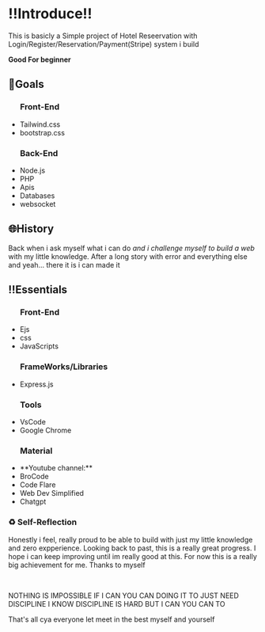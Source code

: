 <h1>‼️Introduce‼️</h1>
<p>This is basicly a Simple project of Hotel Reseervation with Login/Register/Reservation/Payment(Stripe) system i build</p>
<p><b>Good For beginner</b></p>

<h2>🎯Goals</h2>
<ul>
    <h3>Front-End</h3>
      <li>Tailwind.css</li>
      <li>bootstrap.css</li>
    <h3>Back-End</h3>
      <li>Node.js</li>
      <li>PHP</li>
      <li>Apis</li>
      <li>Databases</li>
      <li>websocket</li>
</ul>

<h2>🌐History</h2>
  <p>Back when i ask myself what i can do <i>and i challenge myself to build a web</i> with my little knowledge. After a long story with error and everything else and yeah... there it is i can made it</p>

<h2>‼️Essentials</h2>
<ul>
    <h3>Front-End</h3>
      <li>Ejs</li>
      <li>css</li>
      <li>JavaScripts</li>
    <h3>FrameWorks/Libraries</h3>
      <li>Express.js</li>
    <h3>Tools</h3>
      <li>VsCode</li>
      <li>Google Chrome</li>
    <h3>Material</h3>
      <li>**Youtube channel:**</li>
      <li>BroCode</li>
      <li>Code Flare</li>
      <li>Web Dev Simplified</li>
      <li>Chatgpt</li>
</ul>

<h3>♻️ Self-Reflection</h3>
<p>Honestly i feel, really proud to be able to build with just my little knowledge and zero expperience. Looking back to past, this is a really great progress. I hope i can keep improving until im really good at this. For now this is a really big achievement for me. Thanks to myself</p><br>
<p>NOTHING IS IMPOSSIBLE IF I CAN YOU CAN DOING IT TO JUST NEED DISCIPLINE I KNOW DISCIPLINE IS HARD BUT I CAN YOU CAN TO</p>
<p>That's all cya everyone let meet in the best myself and yourself</p>
